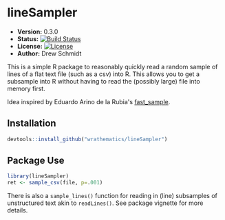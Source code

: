 # lineSampler

* **Version:** 0.3.0
* **Status:** [![Build Status](https://travis-ci.org/wrathematics/lineSampler.png)](https://travis-ci.org/wrathematics/lineSampler)
* **License:** [![License](http://img.shields.io/badge/license-BSD%202--Clause-orange.svg?style=flat)](http://opensource.org/licenses/BSD-2-Clause)
* **Author:** Drew Schmidt


This is a simple R package to reasonably quickly read a random sample of lines of a flat text file (such as a csv) into R. This allows you to get a subsample into R without having to read the (possibly large) file into memory first.

Idea inspired by Eduardo Arino de la Rubia's [fast_sample](https://github.com/earino/fast_sample).



## Installation

```r
devtools::install_github("wrathematics/lineSampler")
```



## Package Use

```r
library(lineSampler)
ret <- sample_csv(file, p=.001)
```

There is also a `sample_lines()` function for reading in (line) subsamples of unstructured text akin to `readLines()`.  See package vignette for more details.
